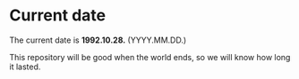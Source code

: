 # Current date

The current date is **1992.10.28.** (YYYY.MM.DD.)

This repository will be good when the world ends, so we will know how long it lasted.
